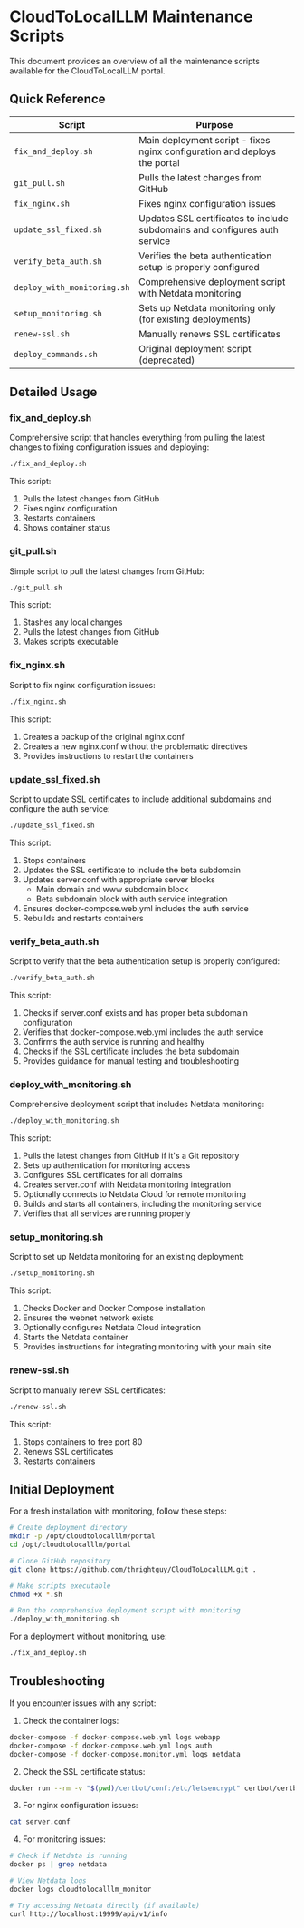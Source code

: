 # CloudToLocalLLM Maintenance Scripts

This document provides an overview of all the maintenance scripts available for the CloudToLocalLLM portal.

## Quick Reference

| Script | Purpose |
|--------|---------|
| `fix_and_deploy.sh` | Main deployment script - fixes nginx configuration and deploys the portal |
| `git_pull.sh` | Pulls the latest changes from GitHub |
| `fix_nginx.sh` | Fixes nginx configuration issues |
| `update_ssl_fixed.sh` | Updates SSL certificates to include subdomains and configures auth service |
| `verify_beta_auth.sh` | Verifies the beta authentication setup is properly configured |
| `deploy_with_monitoring.sh` | Comprehensive deployment script with Netdata monitoring |
| `setup_monitoring.sh` | Sets up Netdata monitoring only (for existing deployments) |
| `renew-ssl.sh` | Manually renews SSL certificates |
| `deploy_commands.sh` | Original deployment script (deprecated) |

## Detailed Usage

### fix_and_deploy.sh
Comprehensive script that handles everything from pulling the latest changes to fixing configuration issues and deploying:

```bash
./fix_and_deploy.sh
```

This script:
1. Pulls the latest changes from GitHub
2. Fixes nginx configuration
3. Restarts containers
4. Shows container status

### git_pull.sh
Simple script to pull the latest changes from GitHub:

```bash
./git_pull.sh
```

This script:
1. Stashes any local changes
2. Pulls the latest changes from GitHub
3. Makes scripts executable

### fix_nginx.sh
Script to fix nginx configuration issues:

```bash
./fix_nginx.sh
```

This script:
1. Creates a backup of the original nginx.conf
2. Creates a new nginx.conf without the problematic directives
3. Provides instructions to restart the containers

### update_ssl_fixed.sh
Script to update SSL certificates to include additional subdomains and configure the auth service:

```bash
./update_ssl_fixed.sh
```

This script:
1. Stops containers
2. Updates the SSL certificate to include the beta subdomain
3. Updates server.conf with appropriate server blocks
   - Main domain and www subdomain block
   - Beta subdomain block with auth service integration
4. Ensures docker-compose.web.yml includes the auth service
5. Rebuilds and restarts containers

### verify_beta_auth.sh
Script to verify that the beta authentication setup is properly configured:

```bash
./verify_beta_auth.sh
```

This script:
1. Checks if server.conf exists and has proper beta subdomain configuration
2. Verifies that docker-compose.web.yml includes the auth service
3. Confirms the auth service is running and healthy
4. Checks if the SSL certificate includes the beta subdomain
5. Provides guidance for manual testing and troubleshooting

### deploy_with_monitoring.sh
Comprehensive deployment script that includes Netdata monitoring:

```bash
./deploy_with_monitoring.sh
```

This script:
1. Pulls the latest changes from GitHub if it's a Git repository
2. Sets up authentication for monitoring access
3. Configures SSL certificates for all domains
4. Creates server.conf with Netdata monitoring integration
5. Optionally connects to Netdata Cloud for remote monitoring
6. Builds and starts all containers, including the monitoring service
7. Verifies that all services are running properly

### setup_monitoring.sh
Script to set up Netdata monitoring for an existing deployment:

```bash
./setup_monitoring.sh
```

This script:
1. Checks Docker and Docker Compose installation
2. Ensures the webnet network exists
3. Optionally configures Netdata Cloud integration
4. Starts the Netdata container
5. Provides instructions for integrating monitoring with your main site

### renew-ssl.sh
Script to manually renew SSL certificates:

```bash
./renew-ssl.sh
```

This script:
1. Stops containers to free port 80
2. Renews SSL certificates
3. Restarts containers

## Initial Deployment

For a fresh installation with monitoring, follow these steps:

```bash
# Create deployment directory
mkdir -p /opt/cloudtolocalllm/portal
cd /opt/cloudtolocalllm/portal

# Clone GitHub repository
git clone https://github.com/thrightguy/CloudToLocalLLM.git .

# Make scripts executable
chmod +x *.sh

# Run the comprehensive deployment script with monitoring
./deploy_with_monitoring.sh
```

For a deployment without monitoring, use:

```bash
./fix_and_deploy.sh
```

## Troubleshooting

If you encounter issues with any script:

1. Check the container logs:
```bash
docker-compose -f docker-compose.web.yml logs webapp
docker-compose -f docker-compose.web.yml logs auth
docker-compose -f docker-compose.monitor.yml logs netdata
```

2. Check the SSL certificate status:
```bash
docker run --rm -v "$(pwd)/certbot/conf:/etc/letsencrypt" certbot/certbot certificates
```

3. For nginx configuration issues:
```bash
cat server.conf
```

4. For monitoring issues:
```bash
# Check if Netdata is running
docker ps | grep netdata

# View Netdata logs
docker logs cloudtolocalllm_monitor

# Try accessing Netdata directly (if available)
curl http://localhost:19999/api/v1/info
``` 